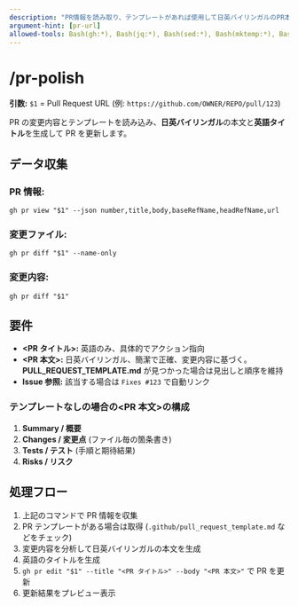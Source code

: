 ```yaml
---
description: "PR情報を読み取り、テンプレートがあれば使用して日英バイリンガルのPR本文を生成し、英語タイトルを設定してPRを更新"
argument-hint: [pr-url]
allowed-tools: Bash(gh:*), Bash(jq:*), Bash(sed:*), Bash(mktemp:*), Bash(cat:*), Bash(rm:*)
---
```


# /pr-polish

**引数:** `$1` = Pull Request URL (例: `https://github.com/OWNER/REPO/pull/123`)

PR の変更内容とテンプレートを読み込み、**日英バイリンガル**の本文と**英語タイトル**を生成して PR を更新します。

## データ収集

### PR 情報:

`gh pr view "$1" --json number,title,body,baseRefName,headRefName,url`

### 変更ファイル:

`gh pr diff "$1" --name-only`

### 変更内容:

`gh pr diff "$1"`

## 要件

- **<PR タイトル>:** 英語のみ、具体的でアクション指向
- **<PR 本文>:** 日英バイリンガル、簡潔で正確、変更内容に基づく。**PULL_REQUEST_TEMPLATE.md** が見つかった場合は見出しと順序を維持
- **Issue 参照:** 該当する場合は `Fixes #123` で自動リンク

### テンプレートなしの場合の<PR 本文>の構成

1. **Summary / 概要**
2. **Changes / 変更点** (ファイル毎の箇条書き)
3. **Tests / テスト** (手順と期待結果)
4. **Risks / リスク**

## 処理フロー

1. 上記のコマンドで PR 情報を収集
2. PR テンプレートがある場合は取得 (`.github/pull_request_template.md` などをチェック)
3. 変更内容を分析して日英バイリンガルの本文を生成
4. 英語のタイトルを生成
5. `gh pr edit "$1" --title "<PR タイトル>" --body "<PR 本文>"` で PR を更新
6. 更新結果をプレビュー表示
